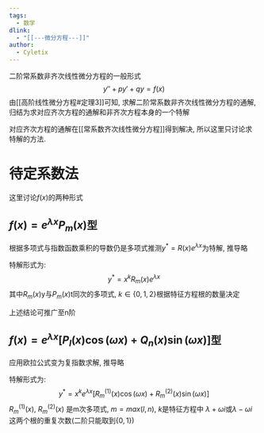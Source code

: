 ```yaml
---
tags:
  - 数学
dlink:
  - "[[---微分方程---]]"
author:
  - Cyletix
---
```

二阶常系数非齐次线性微分方程的一般形式
$$y''+py'+qy=f(x)$$
由[[高阶线性微分方程#定理3]]可知, 求解二阶常系数非齐次线性微分方程的通解, 归结为求对应齐次方程的通解和非齐次方程本身的一个特解

对应齐次方程的通解在[[常系数齐次线性微分方程]]得到解决, 所以这里只讨论求特解的方法. 

# 待定系数法
这里讨论$f(x)$的两种形式
## $f(x)=e^{ \lambda x }P_{m}(x)$型
根据多项式与指数函数乘积的导数仍是多项式推测$y^*=R(x)e^{ \lambda x }$为特解, 推导略

特解形式为:$$y^*=x^kR_{m}(x)e^{ \lambda x }$$
其中$R_{m}(x)$y与$P_{m}(x)$t同次的多项式, $k\in\{0,1,2\}$根据特征方程根的数量决定

上述结论可推广至n阶

## $f(x)=e^{ \lambda x }[P_{l}(x)\cos(\omega x)+Q_{n}(x)\sin(\omega x)]$型
应用欧拉公式变为复指数求解, 推导略

特解形式为:$$y^*=x^{k}e^{ \lambda x }[R_{m}^{(1)}(x)\cos(\omega x)+R_{m}^{(2)}(x)\sin(\omega x)]$$
$R_{m}^{(1)}(x)$, $R_{m}^{(2)}(x)$ 是m次多项式, $m=max(l,n)$, $k$是特征方程中 $\lambda+\omega i$或$\lambda-\omega i$ 这两个根的重复次数(二阶只能取到$\{0,1\}$)

